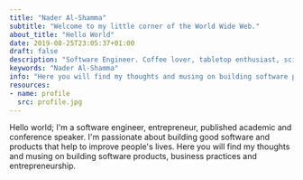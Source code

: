 ```yaml
---
title: "Nader Al-Shamma"
subtitle: "Welcome to my little corner of the World Wide Web."
about_title: "Hello World"
date: 2019-08-25T23:05:37+01:00
draft: false
description: "Software Engineer. Coffee lover, tabletop enthusiast, sci-fi fan, entrepreneur and F/T servant to Dog." 
keywords: "Nader Al-Shamma"
info: "Here you will find my thoughts and musing on building software products, business practices and entrepreneurship."
resources:
- name: profile
  src: profile.jpg
---
```


Hello world; I'm a software engineer, entrepreneur, published academic and conference speaker. I'm passionate about building good 
software and products that help to improve people's lives. Here you will find my thoughts and musing on building 
software products, business practices and entrepreneurship. 

